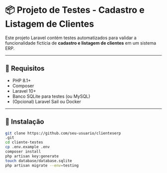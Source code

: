 # 📦 Projeto de Testes - Cadastro e Listagem de Clientes

Este projeto Laravel contém testes automatizados para validar a funcionalidade fictícia de **cadastro e listagem de clientes** em um sistema ERP.

---

## 🔧 Requisitos

- PHP 8.1+
- Composer
- Laravel 10+
- Banco SQLite para testes (ou MySQL)
- (Opcional) Laravel Sail ou Docker

---

## 🚀 Instalação

```bash
git clone https://github.com/seu-usuario/clienteserp
.git
cd cliente-testes
cp .env.example .env
composer install
php artisan key:generate
touch database/database.sqlite
php artisan migrate --env=testing





